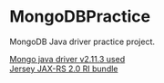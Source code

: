 # MongoDBPractice
MongoDB Java driver practice project.

[Mongo java driver v2.11.3 used](http://mvnrepository.com/artifact/org.mongodb/mongo-java-driver/2.11.3)  
[Jersey JAX-RS 2.0 RI bundle](http://repo1.maven.org/maven2/org/glassfish/jersey/bundles/jaxrs-ri/2.19/jaxrs-ri-2.19.zip)
